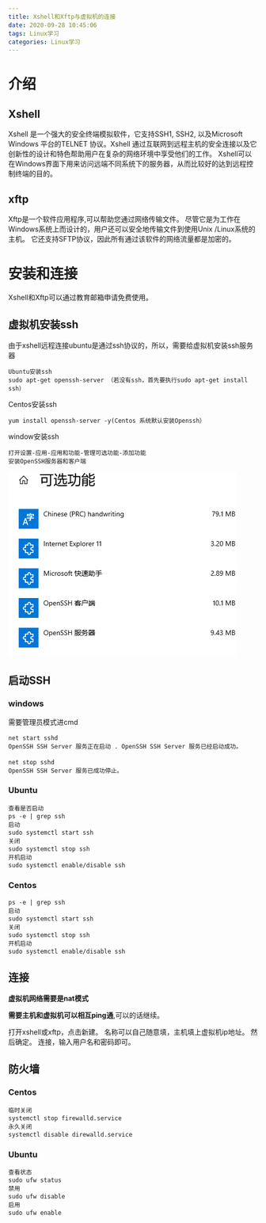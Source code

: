 ```yaml
---
title: Xshell和Xftp与虚拟机的连接
date: 2020-09-28 10:45:06
tags: Linux学习
categories: Linux学习
---
```


# 介绍

## Xshell

Xshell 是一个强大的安全终端模拟软件，它支持SSH1, SSH2, 以及Microsoft Windows 平台的TELNET 协议。Xshell 通过互联网到远程主机的安全连接以及它创新性的设计和特色帮助用户在复杂的网络环境中享受他们的工作。 
Xshell可以在Windows界面下用来访问远端不同系统下的服务器，从而比较好的达到远程控制终端的目的。

## xftp

Xftp是一个软件应用程序,可以帮助您通过网络传输文件。 尽管它是为工作在Windows系统上而设计的，用户还可以安全地传输文件到使用Unix /Linux系统的主机。 它还支持SFTP协议，因此所有通过该软件的网络流量都是加密的。

<!--more-->

# 安装和连接

Xshell和Xftp可以通过教育邮箱申请免费使用。

## 虚拟机安装ssh

由于xshell远程连接ubuntu是通过ssh协议的，所以，需要给虚拟机安装ssh服务器

```linux
Ubuntu安装ssh
sudo apt-get openssh-server （若没有ssh，首先要执行sudo apt-get install ssh）
```

Centos安装ssh

```linux
yum install openssh-server -y(Centos 系统默认安装Openssh）
```

window安装ssh

```linux
打开设置-应用-应用和功能-管理可选功能-添加功能
安装OpenSSH服务器和客户端
```

![图片](./Xshell和Xftp与虚拟机的连接/Image.png)

## 启动SSH

### windows

需要管理员模式进cmd

```linux
net start sshd
OpenSSH SSH Server 服务正在启动 . OpenSSH SSH Server 服务已经启动成功。

net stop sshd 
OpenSSH SSH Server 服务已成功停止。
```

### Ubuntu

```linux
查看是否启动
ps -e | grep ssh
启动
sudo systemctl start ssh
关闭
sudo systemctl stop ssh
开机启动
sudo systemctl enable/disable ssh
```

### Centos

```linux
ps -e | grep ssh
启动
sudo systemctl start ssh
关闭
sudo systemctl stop ssh
开机启动
sudo systemctl enable/disable ssh
```

## 连接

**虚拟机网络需要是nat模式**

**需要主机和虚拟机可以相互ping通**,可以的话继续。

打开xshell或xftp，点击新建。
名称可以自己随意填，主机填上虚拟机ip地址。
然后确定。
连接，输入用户名和密码即可。

## 防火墙

### Centos

```linux
临时关闭
systemctl stop firewalld.service
永久关闭
systemctl disable direwalld.service
```

### Ubuntu

```linux
查看状态
sudo ufw status
禁用
sudo ufw disable
启用
sudo ufw enable
```